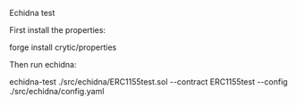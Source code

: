 Echidna test

First install the properties:

forge install crytic/properties

Then run echidna:

echidna-test ./src/echidna/ERC1155test.sol --contract ERC1155test --config ./src/echidna/config.yaml